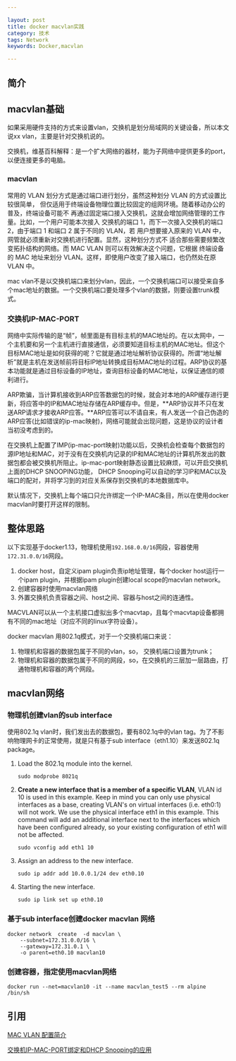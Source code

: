 ```yaml
---

layout: post
title: docker macvlan实践
category: 技术
tags: Network
keywords: Docker,macvlan

---
```



## 简介

## macvlan基础

如果采用硬件支持的方式来设置vlan，交换机是划分局域网的关键设备，所以本文说xx vlan，主要是针对交换机说的。

交换机，维基百科解释：是一个扩大网络的器材，能为子网络中提供更多的port，以便连接更多的电脑。

### macvlan

常用的 VLAN 划分方式是通过端口进行划分，虽然这种划分 VLAN 的方式设置比较很简单， 但仅适用于终端设备物理位置比较固定的组网环境。随着移动办公的普及，终端设备可能不 再通过固定端口接入交换机，这就会增加网络管理的工作量。比如，一个用户可能本次接入 交换机的端口 1，而下一次接入交换机的端口 2，由于端口 1 和端口 2 属于不同的 VLAN，若 用户想要接入原来的 VLAN 中，网管就必须重新对交换机进行配置。显然，这种划分方式不 适合那些需要频繁改变拓扑结构的网络。而 MAC VLAN 则可以有效解决这个问题，它根据 终端设备的 MAC 地址来划分 VLAN。这样，即使用户改变了接入端口，也仍然处在原 VLAN 中。

mac vlan不是以交换机端口来划分vlan，因此，一个交换机端口可以接受来自多个mac地址的数据。一个交换机端口要处理多个vlan的数据，则要设置trunk模式。

### 交换机IP-MAC-PORT

网络中实际传输的是“帧”，帧里面是有目标主机的MAC地址的。在以太网中，一个主机要和另一个主机进行直接通信，必须要知道目标主机的MAC地址。但这个目标MAC地址是如何获得的呢？它就是通过地址解析协议获得的。所谓“地址解析”就是主机在发送帧前将目标IP地址转换成目标MAC地址的过程。ARP协议的基本功能就是通过目标设备的IP地址，查询目标设备的MAC地址，以保证通信的顺利进行。

ARP欺骗，当计算机接收到ARP应答数据包的时候，就会对本地的ARP缓存进行更新，将应答中的IP和MAC地址存储在ARP缓存中。但是，**ARP协议并不只在发送ARP请求才接收ARP应答。**ARP应答可以不请自来，有人发送一个自己伪造的ARP应答(比如错误的ip-mac映射)，网络可能就会出现问题，这是协议的设计者当初没考虑到的。

在交换机上配置了IMP(ip-mac-port映射)功能以后，交换机会检查每个数据包的源IP地址和MAC，对于没有在交换机内记录的IP和MAC地址的计算机所发出的数据包都会被交换机所阻止。ip-mac-port映射静态设置比较麻烦，可以开启交换机上面的DHCP SNOOPING功能， DHCP Snooping可以自动的学习IP和MAC以及端口的配对，并将学习到的对应关系保存到交换机的本地数据库中。

默认情况下，交换机上每个端口只允许绑定一个IP-MAC条目，所以在使用docker macvlan时要打开这样的限制。


## 整体思路

以下实现基于docker1.13，物理机使用`192.168.0.0/16`网段，容器使用`172.31.0.0/16`网段。

1. docker host，自定义ipam plugin负责ip地址管理，每个docker host运行一个ipam plugin，并根据ipam plugin创建local scope的macvlan network。
2. 创建容器时使用macvlan网络
3. 外置交换机负责容器之间、host之间、容器与host之间的连通性。

MACVLAN可以从一个主机接口虚拟出多个macvtap，且每个macvtap设备都拥有不同的mac地址（对应不同的linux字符设备）。

docker macvlan 用802.1q模式，对于一个交换机端口来说：

1. 物理机和容器的数据包属于不同的vlan，so， 交换机端口设置为trunk；
2. 物理机和容器的数据包属于不同的网段，so，在交换机的三层加一层路由，打通物理机和容器的两个网段。


## macvlan网络

### 物理机创建vlan的sub interface

使用802.1q vlan时，我们发出去的数据包，要有802.1q中的vlan tag。为了不影响物理网卡的正常使用，就是只有基于sub interface（eth1.10）来发送802.1q package。

1. Load the 802.1q module into the kernel.

	`sudo modprobe 8021q`

2. **Create a new interface that is a member of a specific VLAN**, 
VLAN id 10 is used in this example. Keep in mind you can only use physical interfaces as a base, creating VLAN's on virtual interfaces (i.e. eth0:1) will not work. We use the physical interface eth1 in this example. This command will add an additional interface next to the interfaces which have been configured already, so your existing configuration of eth1 will not be affected.
	
	`sudo vconfig add eth1 10`

3. Assign an address to the new interface.

	`sudo ip addr add 10.0.0.1/24 dev eth0.10`

4. Starting the new interface.

	`sudo ip link set up eth0.10`
	

	
### 基于sub interface创建docker macvlan 网络

	docker network  create  -d macvlan \
	    --subnet=172.31.0.0/16 \
	    --gateway=172.31.0.1 \
	    -o parent=eth0.10 macvlan10

### 创建容器，指定使用macvlan网络

	docker run --net=macvlan10 -it --name macvlan_test5 --rm alpine /bin/sh
	
	
## 引用

[MAC VLAN 配置简介 ](http://service.tp-link.com.cn/download/20155/MAC%20VLAN%E9%85%8D%E7%BD%AE%E6%8C%87%E5%8D%971.0.0.pdf)

[交换机IP-MAC-PORT绑定和DHCP Snooping的应用](http://yonggang.blog.51cto.com/94083/109150/)
